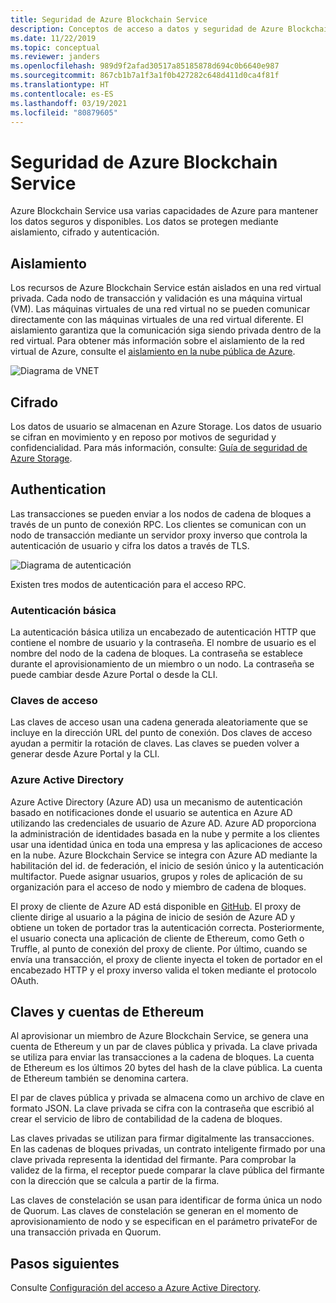 ```yaml
---
title: Seguridad de Azure Blockchain Service
description: Conceptos de acceso a datos y seguridad de Azure Blockchain Service
ms.date: 11/22/2019
ms.topic: conceptual
ms.reviewer: janders
ms.openlocfilehash: 989d9f2afad30517a85185878d694c0b6640e987
ms.sourcegitcommit: 867cb1b7a1f3a1f0b427282c648d411d0ca4f81f
ms.translationtype: HT
ms.contentlocale: es-ES
ms.lasthandoff: 03/19/2021
ms.locfileid: "80879605"
---
```

# <a name="azure-blockchain-service-security"></a>Seguridad de Azure Blockchain Service

Azure Blockchain Service usa varias capacidades de Azure para mantener los datos seguros y disponibles. Los datos se protegen mediante aislamiento, cifrado y autenticación.

## <a name="isolation"></a>Aislamiento

Los recursos de Azure Blockchain Service están aislados en una red virtual privada. Cada nodo de transacción y validación es una máquina virtual (VM). Las máquinas virtuales de una red virtual no se pueden comunicar directamente con las máquinas virtuales de una red virtual diferente. El aislamiento garantiza que la comunicación siga siendo privada dentro de la red virtual. Para obtener más información sobre el aislamiento de la red virtual de Azure, consulte el [aislamiento en la nube pública de Azure](../../security/fundamentals/isolation-choices.md#networking-isolation).

![Diagrama de VNET](./media/data-security/vnet.png)

## <a name="encryption"></a>Cifrado

Los datos de usuario se almacenan en Azure Storage. Los datos de usuario se cifran en movimiento y en reposo por motivos de seguridad y confidencialidad. Para más información, consulte: [Guía de seguridad de Azure Storage](../../storage/blobs/security-recommendations.md).

## <a name="authentication"></a>Authentication

Las transacciones se pueden enviar a los nodos de cadena de bloques a través de un punto de conexión RPC. Los clientes se comunican con un nodo de transacción mediante un servidor proxy inverso que controla la autenticación de usuario y cifra los datos a través de TLS.

![Diagrama de autenticación](./media/data-security/authentication.png)

Existen tres modos de autenticación para el acceso RPC.

### <a name="basic-authentication"></a>Autenticación básica

La autenticación básica utiliza un encabezado de autenticación HTTP que contiene el nombre de usuario y la contraseña. El nombre de usuario es el nombre del nodo de la cadena de bloques. La contraseña se establece durante el aprovisionamiento de un miembro o un nodo. La contraseña se puede cambiar desde Azure Portal o desde la CLI.

### <a name="access-keys"></a>Claves de acceso

Las claves de acceso usan una cadena generada aleatoriamente que se incluye en la dirección URL del punto de conexión. Dos claves de acceso ayudan a permitir la rotación de claves. Las claves se pueden volver a generar desde Azure Portal y la CLI.

### <a name="azure-active-directory"></a>Azure Active Directory

Azure Active Directory (Azure AD) usa un mecanismo de autenticación basado en notificaciones donde el usuario se autentica en Azure AD utilizando las credenciales de usuario de Azure AD. Azure AD proporciona la administración de identidades basada en la nube y permite a los clientes usar una identidad única en toda una empresa y las aplicaciones de acceso en la nube. Azure Blockchain Service se integra con Azure AD mediante la habilitación del id. de federación, el inicio de sesión único y la autenticación multifactor. Puede asignar usuarios, grupos y roles de aplicación de su organización para el acceso de nodo y miembro de cadena de bloques.

El proxy de cliente de Azure AD está disponible en [GitHub](https://github.com/Microsoft/azure-blockchain-connector/releases). El proxy de cliente dirige al usuario a la página de inicio de sesión de Azure AD y obtiene un token de portador tras la autenticación correcta. Posteriormente, el usuario conecta una aplicación de cliente de Ethereum, como Geth o Truffle, al punto de conexión del proxy de cliente. Por último, cuando se envía una transacción, el proxy de cliente inyecta el token de portador en el encabezado HTTP y el proxy inverso valida el token mediante el protocolo OAuth.

## <a name="keys-and-ethereum-accounts"></a>Claves y cuentas de Ethereum

Al aprovisionar un miembro de Azure Blockchain Service, se genera una cuenta de Ethereum y un par de claves pública y privada. La clave privada se utiliza para enviar las transacciones a la cadena de bloques. La cuenta de Ethereum es los últimos 20 bytes del hash de la clave pública. La cuenta de Ethereum también se denomina cartera.

El par de claves pública y privada se almacena como un archivo de clave en formato JSON. La clave privada se cifra con la contraseña que escribió al crear el servicio de libro de contabilidad de la cadena de bloques.

Las claves privadas se utilizan para firmar digitalmente las transacciones. En las cadenas de bloques privadas, un contrato inteligente firmado por una clave privada representa la identidad del firmante. Para comprobar la validez de la firma, el receptor puede comparar la clave pública del firmante con la dirección que se calcula a partir de la firma.

Las claves de constelación se usan para identificar de forma única un nodo de Quorum. Las claves de constelación se generan en el momento de aprovisionamiento de nodo y se especifican en el parámetro privateFor de una transacción privada en Quorum.

## <a name="next-steps"></a>Pasos siguientes

Consulte [Configuración del acceso a Azure Active Directory](configure-aad.md).
